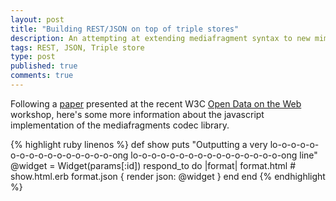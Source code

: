 ```yaml
---
layout: post
title: "Building REST/JSON on top of triple stores"
description: An attempting at extending mediafragment syntax to new mime types and implementing them
tags: REST, JSON, Triple store
type: post
published: true
comments: true
---
```


Following a [paper](http://www.w3.org/2013/04/odw/odw13_submission_28.pdf) presented at the recent W3C [Open Data on the Web](http://www.w3.org/2013/04/odw/) workshop, here's some more information about the javascript implementation of the mediafragments codec library.


  {% highlight ruby linenos %}
  def show
    puts "Outputting a very lo-o-o-o-o-o-o-o-o-o-o-o-o-o-o-o-ong lo-o-o-o-o-o-o-o-o-o-o-o-o-o-o-o-ong line"
    @widget = Widget(params[:id])
    respond_to do |format|
      format.html # show.html.erb
      format.json { render json: @widget }
    end
  end
  {% endhighlight %}